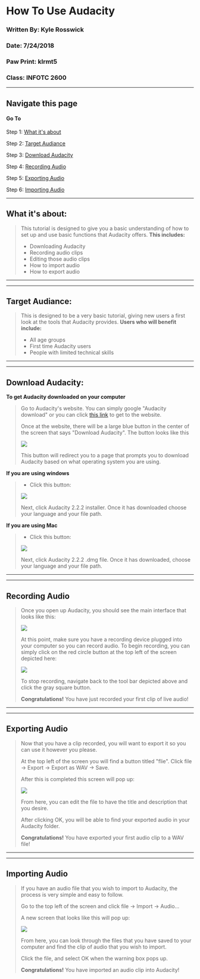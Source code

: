 # How To Use Audacity 
### Written By: Kyle Rosswick
### Date: 7/24/2018
### Paw Print: klrmt5
### Class: INFOTC 2600
---
## Navigate this page
#### Go To
Step 1: [What it's about](#What-it's-about:)

Step 2: [Target Audiance](https://github.com/krosswick/Tutorial/edit/master/README.md)

Step 3: [Download Audacity](https://github.com/krosswick/Tutorial/edit/master/README.md)

Step 4: [Recording Audio](https://github.com/krosswick/Tutorial/edit/master/README.md)

Step 5: [Exporting Audio](https://github.com/krosswick/Tutorial/edit/master/README.md)

Step 6: [Importing Audio](https://github.com/krosswick/Tutorial/edit/master/README.md)

---
## What it's about:
>This tutorial is designed to give you a basic understanding of how to set up and use basic functions that Audacity offers. **This includes:**
>* Downloading Audacity
>* Recording audio clips
>* Editing those audio clips
>* How to import audio
>* How to export audio
---
---
## Target Audiance:
>This is designed to be a very basic tutorial, giving new users a first look at the tools that Audacity provides. **Users who will benefit include:**
>* All age groups
>* First time Audacity users
>* People with limited technical skills
---
---
## Download Audacity:
**To get Audacity downloaded on your computer**
>Go to Audacity's website.  You can simply google "Audacity download" or you can click [this link](https://www.audacityteam.org/) to get to the website.
>
>Once at the website, there will be a large blue button in the center of the screen that says "Download Audacity". The button looks like this 
>
>
>
>![](pics/audacitybutton.PNG)
>
>This button will redirect you to a page that prompts you to download Audacity based on what operating system you are using.

**If you are using windows**
>* Click this button:
>
>
>
>![](pics/windowsbutton.PNG)
>
>Next, click Audacity 2.2.2 installer.
>Once it has downloaded choose your language and your file path.

**If you are using Mac**
>* Click this button:
>
>
>
>![](pics/mac.PNG)
>
>Next, click Audacity 2.2.2 .dmg file.
>Once it has downloaded, choose your language and your file path.
---
---
## Recording Audio
>Once you open up Audacity, you should see the main interface that looks like this:
>
>
>
>![](pics/audacity.PNG)
>
>
>At this point, make sure you have a recording device plugged into your computer so you can record audio.
>To begin recording, you can simply click on the red circle button at the top left of the screen depicted here:
>
>![](pics/record.PNG)
>
>To stop recording, navigate back to the tool bar depicted above and click the gray square button.
>
>**Congratulations!** You have just recorded your first clip of live audio!
---
---
## Exporting Audio
>Now that you have a clip recorded, you will want to export it so you can use it however you please.
>
>At the top left of the screen you will find a button titled "flie". Click file -> Export -> Export as WAV -> Save.
>
>After this is completed this screen will pop up:
>
>
>
>![](pics/namescreen.PNG)
>
>From here, you can edit the file to have the title and description that you desire.
>
>After clicking OK, you will be able to find your exported audio in your Audacity folder.
>
>**Congratulations!** You have exported your first audio clip to a WAV file!
---
---
## Importing Audio
>If you have an audio file that you wish to import to Audacity, the process is very simple and easy to follow.
>
>Go to the top left of the screen and click file -> Import -> Audio...
>
>A new screen that looks like this will pop up:
>
>
>
>![](pics/import.PNG)
>
>From here, you can look through the files that you have saved to your computer and find the clip of audio that you wish to import.
>
>Click the file, and select OK when the warning box pops up.
>
>**Congratulations!** You have imported an audio clip into Audacity!
